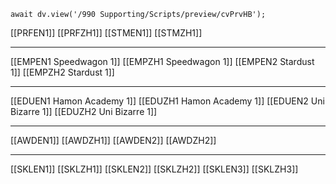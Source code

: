 
```dataviewjs
await dv.view('/990 Supporting/Scripts/preview/cvPrvHB');
```

[[PRFEN1]]
[[PRFZH1]]
[[STMEN1]]
[[STMZH1]]

---
[[EMPEN1 Speedwagon 1]]
[[EMPZH1 Speedwagon 1]]
[[EMPEN2 Stardust 1]]
[[EMPZH2 Stardust 1]]

---
[[EDUEN1 Hamon Academy 1]]
[[EDUZH1 Hamon Academy 1]]
[[EDUEN2 Uni Bizarre 1]]
[[EDUZH2 Uni Bizarre 1]]

---
[[AWDEN1]]
[[AWDZH1]]
[[AWDEN2]]
[[AWDZH2]]

---
[[SKLEN1]]
[[SKLZH1]]
[[SKLEN2]]
[[SKLZH2]]
[[SKLEN3]]
[[SKLZH3]]
